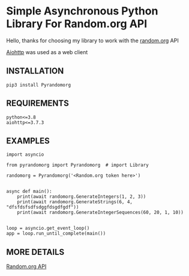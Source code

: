 Simple Asynchronous Python Library For Random.org API
===============

Hello, thanks for choosing my library to work with the [random.org](http://api.random.org) API

[Aiohttp](https://github.com/aio-libs/aiohttp) was used as a web client

INSTALLATION
------------

`pip3 install Pyrandomorg`

REQUIREMENTS
-----------

```
python<=3.8
aiohttp<=3.7.3
```

EXAMPLES
---------
```
import asyncio

from pyrandomorg import Pyrandomorg  # import Library

randomorg = Pyrandomorg('<Random.org token here>')


async def main():
    print(await randomorg.GenerateIntegers(1, 2, 3))
    print(await randomorg.GenerateStrings(6, 4, "dfsfdsfsdfsdggfdsgdfgdf"))
    print(await randomorg.GenerateIntegerSequences(60, 20, 1, 10))


loop = asyncio.get_event_loop()
app = loop.run_until_complete(main())
```

MORE DETAILS
------------
[Random.org API](https://api.random.org/json-rpc/4/basic)